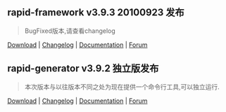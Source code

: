 ## rapid-framework v3.9.3 20100923 发布 ##
> BugFixed版本,请查看changelog

[Download](http://code.google.com/p/rapid-framework/downloads/list) | [Changelog](changelog.md) | [Documentation](menu.md) | [Forum](http://groups.google.hk/group/rapid-framework)

## rapid-generator v3.9.2 独立版发布 ##

> 本次版本与以往版本不同之处为现在提供一个命令行工具,可以独立运行.

[Download](http://code.google.com/p/rapid-generator/downloads/list) | [Changelog](rapid_generator_changelog.md) | [Documentation](rapid_generator.md) | [Forum](http://groups.google.hk/group/rapid-framework)